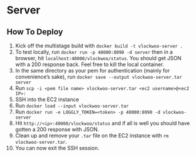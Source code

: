 # Server

## How To Deploy

1. Kick off the multistage build with `docker build -t vlockwoo-server .`
2. To test locally, run `docker run -p 40000:8090 -d server` then in a 
browser, hit `localhost:40000/vlockwoo/status`.  You should get JSON with a 
200 response back.  Feel free to kill the local container.
3. In the same directory as your pem for authentication 
(mainly for convenience’s sake), run `docker save --output vlockwoo-server.tar server`
4. Run `scp -i <pem file name> vlockwoo-server.tar <ec2 username>@<ec2 IP>:`
5. SSH into the EC2 instance
6. Run `docker load --input vlockwoo-server.tar`
7. Run `docker run -e LOGGLY_TOKEN=<token> -p 40000:8090 -d vlockwoo-server`
8. Hit `http://<ip>:40000/vlockwoo/status` and if all is well you should have gotten a 200 response with JSON.
9. Clean up and remove your `.tar` file on the EC2 instance with `rm vlockwoo-server.tar`.
10. You can now exit the SSH session.